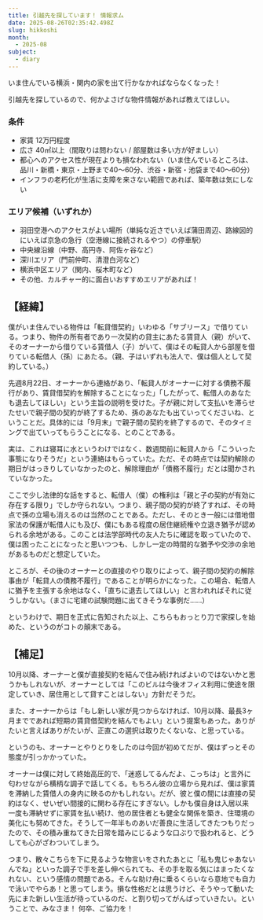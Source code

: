 ```yaml
---
title: 引越先を探しています！ 情報求ム
date: 2025-08-26T02:35:42.498Z
slug: hikkoshi
month:
  - 2025-08
subject:
  - diary
---
```

いま住んでいる横浜・関内の家を出て行かなかればならなくなった！

引越先を探しているので、何かよさげな物件情報があれば教えてほしい。

### 条件

* 家賃 12万円程度
* 広さ 40㎡以上（間取りは問わない / 部屋数は多い方が好ましい）
* 都心へのアクセス性が現在よりも損なわれない（いま住んでいるところは、品川・新橋・東京・上野まで40〜60分、渋谷・新宿・池袋まで40〜60分）
* インフラの老朽化が生活に支障を来さない範囲であれば、築年数は気にしない

### エリア候補（いずれか）

* 羽田空港へのアクセスがよい場所（単純な近さでいえば蒲田周辺、路線図的にいえば京急の急行（空港線に接続されるやつ）の停車駅）
* 中央線沿線（中野、高円寺、阿佐ヶ谷など）
* 深川エリア（門前仲町、清澄白河など）
* 横浜中区エリア（関内、桜木町など）
* その他、カルチャー的に面白いおすすめエリアがあれば！

## 【経緯】

僕がいま住んでいる物件は「転貸借契約」いわゆる「サブリース」で借りている。つまり、物件の所有者であり一次契約の貸主にあたる賃貸人（親）がいて、そのオーナーから借りている賃借人（子）がいて、僕はその転貸人から部屋を借りている転借人（孫）にあたる。（親、子はいずれも法人で、僕は個人として契約している。）

先週8月22日、オーナーから連絡があり、「転貸人がオーナーに対する債務不履行があり、賃貸借契約を解除することになった」「したがって、転借人のあなたも退去してほしい」という主旨の説明を受けた。子が親に対して支払いを滞らせたせいで親子間の契約が終了するため、孫のあなたも出ていってくださいね、ということだ。具体的には「9月末」で親子間の契約を終了するので、そのタイミングで出ていってもらうことになる、とのことである。

実は、これは寝耳に水というわけではなく、数週間前に転貸人から「こういった事態になりそうだ」という連絡はもらっていた。ただ、その時点では契約解除の期日がはっきりしていなかったのと、解除理由が「債務不履行」だとは聞かされていなかった。

ここで少し法律的な話をすると、転借人（僕）の権利は「親と子の契約が有効に存在する限り」でしか守られない。つまり、親子間の契約が終了すれば、その時点で孫の立場も消えるのは当然のことである。ただし、そのとき一般には借地借家法の保護が転借人にも及び、僕にもある程度の居住継続権や立退き猶予が認められる余地がある。このことは法学部時代の友人たちに確認を取っていたので、僕は困ったことになったと思いつつも、しかし一定の時間的な猶予や交渉の余地があるものだと想定していた。

ところが、その後のオーナーとの直接のやり取りによって、親子間の契約の解除事由が「転貸人の債務不履行」であることが明らかになった。この場合、転借人に猶予を主張する余地はなく、「直ちに退去してほしい」と言われればそれに従うしかない。（まさに宅建の試験問題に出てきそうな事例だ……）

というわけで、期日を正式に告知された以上、こちらもおっとり刀で家探しを始めた、というのがコトの顛末である。

## 【補足】

10月以降、オーナーと僕が直接契約を結んで住み続ければよいのではないかと思うかもしれないが、オーナーとしては「このビルは今後オフィス利用に使途を限定していき、居住用として貸すことはしない」方針だそうだ。

また、オーナーからは「もし新しい家が見つからなければ、10月以降、最長3ヶ月までであれば短期の賃貸借契約を結んでもよい」という提案もあった。ありがたいと言えばありがたいが、正直この選択は取りたくないな、と思っている。

というのも、オーナーとやりとりをしたのは今回が初めてだが、僕はずっとその態度が引っかかっていた。

オーナーは僕に対して終始高圧的で、「迷惑してるんだよ、こっちは」と言外に匂わせながら横柄な調子で話してくる。もちろん彼の立場から見れば、僕は家賃を滞納した賃借人の身内に映るのかもしれない。だが、彼と僕の間には直接の契約はなく、せいぜい間接的に関わる存在にすぎない。しかも僕自身は入居以来一度も滞納せずに家賃を払い続け、他の居住者とも健全な関係を築き、住環境の美化にも努めてきた。そうして一年半ものあいだ善良に生活してきたつもりだったので、その積み重ねてきた日常を踏みにじるような口ぶりで扱われると、どうしても心がざわついてしまう。

つまり、散々こちらを下に見るような物言いをされたあとに「私も鬼じゃあないんでね」といった調子で手を差し伸べられても、その手を取る気にはまったくなれない、という感情の問題である。そんな助け舟に乗るくらいなら意地でも自力で泳いでやらあ！と思ってしまう。損な性格だとは思うけど、そうやって動いた先にまた新しい生活が待っているのだ、と割り切ってがんばっていきたい。ということで、みなさま！ 何卒、ご協力を！